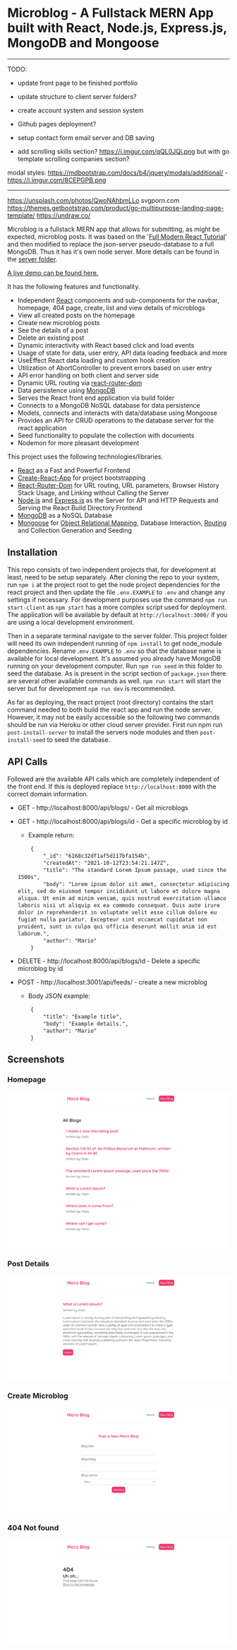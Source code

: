 # Microblog - A Fullstack MERN App built with React, Node.js, Express.js, MongoDB and Mongoose

---

TODO:

-   update front page to be finished portfolio

-   update structure to client server folders?
-   create account system and session system
-   Github pages deployment?
-   setup contact form email server and DB saving
-   add scrolling skills section? https://i.imgur.com/qQL0JQi.png but with go template scrolling companies section?

modal styles:
https://mdbootstrap.com/docs/b4/jquery/modals/additional/ - https://i.imgur.com/8CEPGPB.png


---

https://unsplash.com/photos/QwoNAhbmLLo
svgporn.com
https://themes.getbootstrap.com/product/go-multipurpose-landing-page-template/
https://undraw.co/

Microblog is a fullstack MERN app that allows for submitting, as might be expected, microblog posts. It was based on the '[Full Modern React Tutorial](https://www.youtube.com/playlist?list=PL4cUxeGkcC9gZD-Tvwfod2gaISzfRiP9d)' and then modified to replace the json-server pseudo-database to a full MongoDB. Thus it has it's own node server. More details can be found in the [server folder](https://github.com/DavidTunnell/microblog-react-router-mongodb-mongoose-node-express/tree/main/server).

[A live demo can be found here.](https://sheltered-river-02202.herokuapp.com/)

It has the following features and functionality.

-   Independent [React](https://reactjs.org/) components and sub-components for the navbar, homepage, 404 page, create, list and view details of microblogs
-   View all created posts on the homepage
-   Create new microblog posts
-   See the details of a post
-   Delete an existing post
-   Dynamic interactivity with React based click and load events
-   Usage of state for data, user entry, API data loading feedback and more
-   UseEffect React data loading and custom hook creation
-   Utilization of AbortController to prevent errors based on user entry
-   API error handling on both client and server side
-   Dynamic URL routing via [react-router-dom](https://www.npmjs.com/package/react-router-dom)
-   Data persistence using [MongoDB](https://www.mongodb.com/)
-   Serves the React front end application via build folder
-   Connects to a MongoDB NoSQL database for data persistence
-   Models, connects and interacts with data/database using Mongoose
-   Provides an API for CRUD operations to the database server for the react application
-   Seed functionality to populate the collection with documents
-   Nodemon for more pleasant development

This project uses the following technologies/libraries.

-   [React](https://reactjs.org/) as a Fast and Powerful Frontend
-   [Create-React-App](https://github.com/facebook/create-react-app) for project bootstrapping
-   [React-Router-Dom](https://www.npmjs.com/package/react-router-dom) for URL routing, URL parameters, Browser History Stack Usage, and Linking without Calling the Server
-   [Node.js](https://nodejs.org/en/) and [Express.js](https://expressjs.com/) as the Server for API and HTTP Requests and Serving the React Build Directory Frontend
-   [MongoDB](https://www.mongodb.com/) as a NoSQL Database
-   [Mongoose](https://mongoosejs.com/) for [Object Relational Mapping](https://en.wikipedia.org/wiki/Object%E2%80%93relational_mapping), Database Interaction, [Routing](https://expressjs.com/en/guide/routing.html) and Collection Generation and Seeding

## Installation

This repo consists of two independent projects that, for development at least, need to be setup separately. After cloning the repo to your system, run `npm i` at the project root to get the node project dependencies for the react project and then update the file `.env.EXAMPLE` to `.env` and change any settings if necessary. For development purposes use the command `npm run start-client` as `npm start` has a more complex script used for deployment. The application will be available by default at `http://localhost:3000/` if you are using a local development environment.

Then in a separate terminal navigate to the server folder. This project folder will need its own independent running of `npm install` to get node_module dependencies. Rename .`env.EXAMPLE` to `.env` so that the database name is available for local development. It's assumed you already have MongoDB running on your development computer. Run `npm run seed` in this folder to seed the database. As is present in the script section of `package.json` there are several other available commands as well. `npm run start` will start the server but for development `npm run dev` is recommended.

As far as deploying, the react project (root directory) contains the start command needed to both build the react app and run the node server. However, it may not be easily accessible so the following two commands should be run via Heroku or other cloud server provider. First run npm run `post-install-server` to install the servers node modules and then `post-install-seed` to seed the database.

## API Calls

Followed are the available API calls which are completely independent of the front end. If this is deployed replace `http://localhost:8000` with the correct domain information.

-   GET - http://localhost:8000/api/blogs/ - Get all microblogs
-   GET - http://localhost:8000/api/blogs/id - Get a specific microblog by id
    -   Example return:
    ```
        {
            "_id": "6168c32df1af5d117bfa154b",
            "createdAt": "2021-10-12T23:54:21.147Z",
            "title": "The standard Lorem Ipsum passage, used since the 1500s",
            "body": "Lorem ipsum dolor sit amet, consectetur adipiscing elit, sed do eiusmod tempor incididunt ut labore et dolore magna aliqua. Ut enim ad minim veniam, quis nostrud exercitation ullamco laboris nisi ut aliquip ex ea commodo consequat. Duis aute irure dolor in reprehenderit in voluptate velit esse cillum dolore eu fugiat nulla pariatur. Excepteur sint occaecat cupidatat non proident, sunt in culpa qui officia deserunt mollit anim id est laborum.",
            "author": "Mario"
        }
    ```
-   DELETE - http://localhost:8000/api/blogs/id - Delete a specific microblog by id
-   POST - http://localhost:3001/api/feeds/ - create a new microblog

    -   Body JSON example:

    ```
        {
            "title": "Example title",
            "body": "Example details.",
            "author": "Mario"
        }
    ```

## Screenshots

### Homepage

![Homepage](./assets/homepage.png)

### Post Details

![Post Details](./assets/details.png)

### Create Microblog

![Create Microblog](./assets/create.png)

### 404 Not found

![404 Not found](./assets/404.png)
